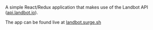 A simple React/Redux application that makes use of the Landbot API ([api.landbot.io](https://api.landbot.io)).

The app can be found live at [landbot.surge.sh](https://landbot.surge.sh)